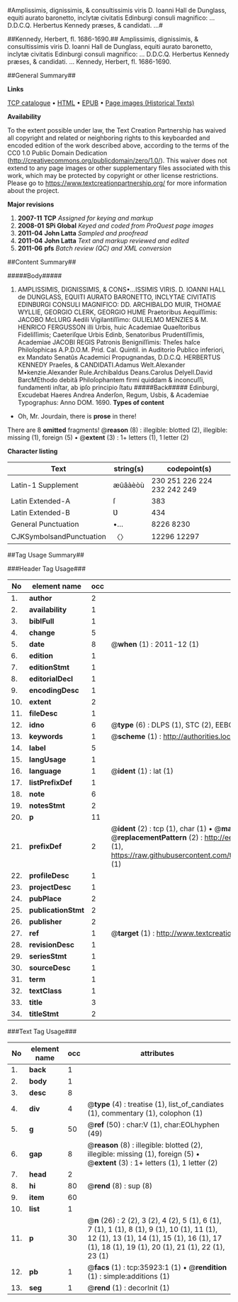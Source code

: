 #Amplissimis, dignissimis, & consultissimis viris D. Ioanni Hall de Dunglass, equiti aurato baronetto, inclytæ civitatis Edinburgi consuli magnifico: ... D.D.C.Q. Herbertus Kennedy præses, & candidati. ...#

##Kennedy, Herbert, fl. 1686-1690.##
Amplissimis, dignissimis, & consultissimis viris D. Ioanni Hall de Dunglass, equiti aurato baronetto, inclytæ civitatis Edinburgi consuli magnifico: ... D.D.C.Q. Herbertus Kennedy præses, & candidati. ...
Kennedy, Herbert, fl. 1686-1690.

##General Summary##

**Links**

[TCP catalogue](http://www.ota.ox.ac.uk/tcp/)  • 
[HTML](http://tei.it.ox.ac.uk/tcp/Texts-HTML/free/A47/A47248.html)  • 
[EPUB](http://tei.it.ox.ac.uk/tcp/Texts-EPUB/free/A47/A47248.epub) • 
[Page images (Historical Texts)](https://historicaltexts.jisc.ac.uk/eebo-99831460e)

**Availability**

To the extent possible under law, the Text Creation Partnership has waived all copyright and related or neighboring rights to this keyboarded and encoded edition of the work described above, according to the terms of the CC0 1.0 Public Domain Dedication (http://creativecommons.org/publicdomain/zero/1.0/). This waiver does not extend to any page images or other supplementary files associated with this work, which may be protected by copyright or other license restrictions. Please go to https://www.textcreationpartnership.org/ for more information about the project.

**Major revisions**

1. __2007-11__ __TCP__ *Assigned for keying and markup*
1. __2008-01__ __SPi Global__ *Keyed and coded from ProQuest page images*
1. __2011-04__ __John Latta__ *Sampled and proofread*
1. __2011-04__ __John Latta__ *Text and markup reviewed and edited*
1. __2011-06__ __pfs__ *Batch review (QC) and XML conversion*

##Content Summary##

#####Body#####

1. AMPLISSIMIS, DIGNISSIMIS, & CONS•…ISSIMIS VIRIS. D. IOANNI HALL de DUNGLASS, EQUITI AURATO BARONETTO, INCLYTAE CIVITATIS EDINBƲRGI CONSULI MAGNIFICO: DD. ARCHIBALDO MUIR, THOMAE WYLLIE, GEORGIO CLERK, GEORGIO HUME Praetoribus Aequiſſimis: JACOBO McLURG Aedili Vigilantiſſimo: GULIELMO MENZIES & M. HENRICO FERGUSSON illi Urbis, huic Academiae Quaeſtoribus Fideliſſimis; Caeteriſque Urbis Edinb, Senatoribus Prudentiſſimis, Academiae JACOBI REGIS Patronis Benigniſſimis: Theſes haſce Philoſophicas A.P.D.O.M. Prid. Cal. Quintil. in Auditorio Publico inferiori, ex Mandato Senatûs Academici Propugnandas, D.D.C.Q. HERBERTUS KENNEDY Praeſes, &
CANDIDATI.Adamus Welt.Alexander M•kenzie.Alexander Rule.Archibaldus Deans.Carolus Delyell.David BarcMEthodo debitâ Philoſophantem firmi quiddam & inconcuſſi, fundamenti inſtar, ab ipſo principio ſtatu
#####Back#####
Edinburgi, Excudebat Haeres Andrea Anderſon, Regum, Usbis, & Academiae Typographus: Anno DOM. 1690.
**Types of content**

  * Oh, Mr. Jourdain, there is **prose** in there!

There are 8 **omitted** fragments! 
 @__reason__ (8) : illegible: blotted (2), illegible: missing (1), foreign (5)  •  @__extent__ (3) : 1+ letters (1), 1 letter (2)

**Character listing**


|Text|string(s)|codepoint(s)|
|---|---|---|
|Latin-1 Supplement|æûâàèòù|230 251 226 224 232 242 249|
|Latin Extended-A|ſ|383|
|Latin Extended-B|Ʋ|434|
|General Punctuation|•…|8226 8230|
|CJKSymbolsandPunctuation|〈〉|12296 12297|

##Tag Usage Summary##

###Header Tag Usage###

|No|element name|occ|attributes|
|---|---|---|---|
|1.|__author__|2||
|2.|__availability__|1||
|3.|__biblFull__|1||
|4.|__change__|5||
|5.|__date__|8| @__when__ (1) : 2011-12 (1)|
|6.|__edition__|1||
|7.|__editionStmt__|1||
|8.|__editorialDecl__|1||
|9.|__encodingDesc__|1||
|10.|__extent__|2||
|11.|__fileDesc__|1||
|12.|__idno__|6| @__type__ (6) : DLPS (1), STC (2), EEBO-CITATION (1), PROQUEST (1), VID (1)|
|13.|__keywords__|1| @__scheme__ (1) : http://authorities.loc.gov/ (1)|
|14.|__label__|5||
|15.|__langUsage__|1||
|16.|__language__|1| @__ident__ (1) : lat (1)|
|17.|__listPrefixDef__|1||
|18.|__note__|6||
|19.|__notesStmt__|2||
|20.|__p__|11||
|21.|__prefixDef__|2| @__ident__ (2) : tcp (1), char (1)  •  @__matchPattern__ (2) : ([0-9\-]+):([0-9IVX]+) (1), (.+) (1)  •  @__replacementPattern__ (2) : http://eebo.chadwyck.com/downloadtiff?vid=$1&page=$2 (1), https://raw.githubusercontent.com/textcreationpartnership/Texts/master/tcpchars.xml#$1 (1)|
|22.|__profileDesc__|1||
|23.|__projectDesc__|1||
|24.|__pubPlace__|2||
|25.|__publicationStmt__|2||
|26.|__publisher__|2||
|27.|__ref__|1| @__target__ (1) : http://www.textcreationpartnership.org/docs/. (1)|
|28.|__revisionDesc__|1||
|29.|__seriesStmt__|1||
|30.|__sourceDesc__|1||
|31.|__term__|1||
|32.|__textClass__|1||
|33.|__title__|3||
|34.|__titleStmt__|2||


###Text Tag Usage###

|No|element name|occ|attributes|
|---|---|---|---|
|1.|__back__|1||
|2.|__body__|1||
|3.|__desc__|8||
|4.|__div__|4| @__type__ (4) : treatise (1), list_of_candiates (1), commentary (1), colophon (1)|
|5.|__g__|50| @__ref__ (50) : char:V (1), char:EOLhyphen (49)|
|6.|__gap__|8| @__reason__ (8) : illegible: blotted (2), illegible: missing (1), foreign (5)  •  @__extent__ (3) : 1+ letters (1), 1 letter (2)|
|7.|__head__|2||
|8.|__hi__|80| @__rend__ (8) : sup (8)|
|9.|__item__|60||
|10.|__list__|1||
|11.|__p__|30| @__n__ (26) : 2 (2), 3 (2), 4 (2), 5 (1), 6 (1), 7 (1), 1 (1), 8 (1), 9 (1), 10 (1), 11 (1), 12 (1), 13 (1), 14 (1), 15 (1), 16 (1), 17 (1), 18 (1), 19 (1), 20 (1), 21 (1), 22 (1), 23 (1)|
|12.|__pb__|1| @__facs__ (1) : tcp:35923:1 (1)  •  @__rendition__ (1) : simple:additions (1)|
|13.|__seg__|1| @__rend__ (1) : decorInit (1)|
